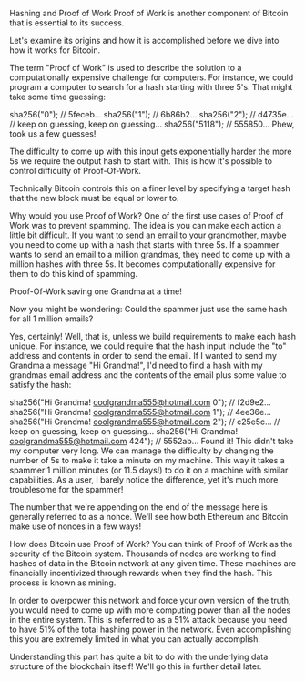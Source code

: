 Hashing and Proof of Work
Proof of Work is another component of Bitcoin that is essential to its success.

Let's examine its origins and how it is accomplished before we dive into how it works for Bitcoin. 

The term "Proof of Work" is used to describe the solution to a computationally expensive challenge for computers. For instance, we could program a computer to search for a hash starting with three 5's. That might take some time guessing:

sha256("0"); // 5feceb…
sha256("1"); // 6b86b2…
sha256("2"); // d4735e…
// keep on guessing, keep on guessing…
sha256("5118"); // 555850…
Phew, took us a few guesses! 

The difficulty to come up with this input gets exponentially harder the more 5s we require the output hash to start with. This is how it's possible to control difficulty of Proof-Of-Work.

 Technically Bitcoin controls this on a finer level by specifying a target hash that the new block must be equal or lower to.

Why would you use Proof of Work?
One of the first use cases of Proof of Work was to prevent spamming. The idea is you can make each action a little bit difficult. If you want to send an email to your grandmother, maybe you need to come up with a hash that starts with three 5s. If a spammer wants to send an email to a million grandmas, they need to come up with a million hashes with three 5s. It becomes computationally expensive for them to do this kind of spamming.

 Proof-Of-Work saving one Grandma at a time!

Now you might be wondering: Could the spammer just use the same hash for all 1 million emails?

Yes, certainly! Well, that is, unless we build requirements to make each hash unique. For instance, we could require that the hash input include the "to" address and contents in order to send the email. If I wanted to send my Grandma a message "Hi Grandma!", I'd need to find a hash with my grandmas email address and the contents of the email plus some value to satisfy the hash:

sha256("Hi Grandma! coolgrandma555@hotmail.com 0"); // f2d9e2…
sha256("Hi Grandma! coolgrandma555@hotmail.com 1"); // 4ee36e…
sha256("Hi Grandma! coolgrandma555@hotmail.com 2"); // c25e5c…
// keep on guessing, keep on guessing…
sha256("Hi Grandma! coolgrandma555@hotmail.com 424"); // 5552ab…
 Found it! This didn't take my computer very long. We can manage the difficulty by changing the number of 5s to make it take a minute on my machine. This way it takes a spammer 1 million minutes (or 11.5 days!) to do it on a machine with similar capabilities. As a user, I barely notice the difference, yet it's much more troublesome for the spammer! 

 The number that we're appending on the end of the message here is generally referred to as a nonce. We'll see how both Ethereum and Bitcoin make use of nonces in a few ways!

How does Bitcoin use Proof of Work?
You can think of Proof of Work as the security of the Bitcoin system. Thousands of nodes are working to find hashes of data in the Bitcoin network at any given time. These machines are financially incentivized through rewards when they find the hash. This process is known as mining. 

In order to overpower this network and force your own version of the truth, you would need to come up with more computing power than all the nodes in the entire system. This is referred to as a 51% attack because you need to have 51% of the total hashing power in the network. Even accomplishing this you are extremely limited in what you can actually accomplish.

 Understanding this part has quite a bit to do with the underlying data structure of the blockchain itself! We'll go this in further detail later.

